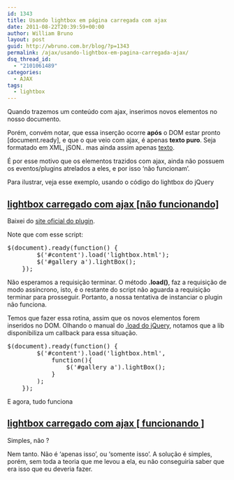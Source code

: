 ```yaml
---
id: 1343
title: Usando lightbox em página carregada com ajax
date: 2011-08-22T20:39:59+00:00
author: William Bruno
layout: post
guid: http://wbruno.com.br/blog/?p=1343
permalink: /ajax/usando-lightbox-em-pagina-carregada-ajax/
dsq_thread_id:
  - "2101061489"
categories:
  - AJAX
tags:
  - lightbox
---
```

Quando trazemos um conteúdo com ajax, inserimos novos elementos no nosso documento.

Porém, convém notar, que essa inserção ocorre **após** o DOM estar pronto [document.ready], e que o que veio com ajax, é apenas **texto puro**. Seja formatado em XML, jSON.. mas ainda assim apenas <u>texto</u>.
  
<!--more-->


  
É por esse motivo que os elementos trazidos com ajax, ainda não possuem os eventos/plugins atrelados a eles, e por isso &#8216;não funcionam&#8217;.

Para ilustrar, veja esse exemplo, usando o código do lightbox do jQuery

## <a href="http://wbruno.com.br/scripts/lightbox-ajax1.html" target="_blank">lightbox carregado com ajax [não funcionando]</a>

Baixei do <a href="http://leandrovieira.com/projects/jquery/lightbox/" target="_blank">site oficial do plugin</a>.
  
Note que com esse script:

<pre name="code" class="javascript:firstLine[28]">$(document).ready(function() {
		$('#content').load('lightbox.html');
		$('#gallery a').lightBox();
	});
</pre>

Não esperamos a requisição terminar. O método **.load()**, faz a requisição de modo assíncrono, isto, é o restante do script não aguarda a requisição terminar para prosseguir. Portanto, a nossa tentativa de instanciar o plugin não funciona.

Temos que fazer essa rotina, assim que os novos elementos forem inseridos no DOM. Olhando o manual do <a href="http://api.jquery.com/load/" target="_blank">.load do jQuery</a>, notamos que a lib disponibiliza um callback para essa situação.

<pre name="code" class="javascript:firstLine[28]">$(document).ready(function() {
		$('#content').load('lightbox.html', 
			function(){
				$('#gallery a').lightBox();
			}
		);
	});
</pre>

E agora, tudo funciona

## <a href="http://wbruno.com.br/scripts/lightbox-ajax2.html" target="_blank">lightbox carregado com ajax [ funcionando ]</a>

Simples, não ?
  
Nem tanto. Não é &#8216;apenas isso&#8217;, ou &#8216;somente isso&#8217;. A solução é simples, porém, sem toda a teoria que me levou a ela, eu não conseguiria saber que era isso que eu deveria fazer.